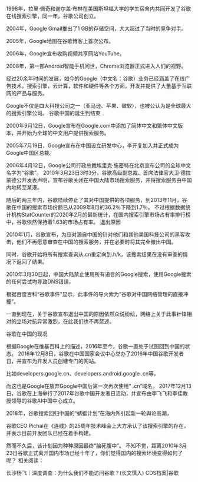 1998年，拉里·佩奇和谢尔盖·布林在美国斯坦福大学的学生宿舍内共同开发了谷歌在线搜索引擎，同一年，谷歌公司创立。

2004年，Google Gmail推出了1 GB的存储空间，大大超过了当时的竞争对手。

2005年，Google地图在谷歌博客上首次公布。

2006年，Google宣布收购视频共享网站YouTube。

2008年，第一部Android智能手机问世，Chrome浏览器正式进入人们的视野。

经过20余年时间的发展，如今的Google（中文名：谷歌）业务已经涵盖了在线广告技术，搜索引擎，云计算，软件和硬件等各个方面，开发并提供了大量基于互联网的产品与服务。

Google不仅是四大科技公司之一（亚马逊、苹果、微软），也被公认为是全球最大的搜索引擎公司。 谷歌中国的诞生到结束

2000年9月12日，Google宣布在Google.com中添加了简体中文和繁体中文版本，并开始为全球的中文用户提供搜索服务。

2005年7月19日，Google宣布在中国设立研发中心，李开复加入并正式成为Google中国区总裁。

2006年4月12日，Google公司行政总裁埃里克·施密特在北京宣布公司的全球中文名字为“谷歌”。 2010年3月23日3时3分，谷歌高级副总裁、首席法律官大卫·德拉蒙德公开发表声明，宣布谷歌关闭在中国大陆市场搜索服务，并将搜索服务由中国内地转至某港。

随后的两三年内，谷歌陆续停止了其对中国提供的各项服务，到2013年11月，谷歌在中国的搜索市场份额已从2009年8月的36.2％下降到1.7％。 不过根据数据统计机构StatCounter的2020年2月的最新统计，在国内搜索引擎市场占有率排行榜中，谷歌依然保持着1.63的市场占有率。 退出原因

2010年1月，谷歌宣布，为应对源自中国的针对他们和其他美国科技公司的黑客攻击，他们不再愿意审查在中国的搜索服务，并在必要时将其完全撤出中国。

同时，谷歌开始将所有搜索查询从.cn重定向到.h/k，该搜索结果在没有审查的情况下返回了结果。

2010年3月30日起，中国大陆禁止使用所有语言的Google搜索，使用Google搜索的任何尝试均导致DNS错误。 

根据百度百科“谷歌事件”显示，此事件的导火索为“谷歌对中国网络管理的直接冲撞”。

一直到现在，关于谷歌宣布退出中国的原因依然众说纷纭，网络上关于此事针锋相对的立场对抗异常激烈，在此我们也不再赘述。

谷歌在中国的现况

根据Google在维基百科上的描述，2016年至今，谷歌一直处于试图回到中国的状态。 2016年12月8日，谷歌在中国国家会议中心举办了2016年中国谷歌开发者日，并宣布为开发人员创建专门的网站。

比如developers.google.cn、developers.android.google .cn等。

而这也是Google在放弃Google中国后第一次再次使用“ .cn”域名。 2017年12月13日，谷歌在上海举行了2017年谷歌中国开发者日活动，并宣布由李飞飞和李佳教授领导的谷歌AI中国中心成立。

2018年，谷歌搜索回归中国的“蜻蜓计划”在海内外引起新一轮舆论高潮，

谷歌CEO Pichai在《连线》的25周年技术峰会上大方承认了该搜索引擎的存在，并表示目前开发团队已经在着手构建。

然而不久后，该计划因为种种原因最终“胎死腹中”。 不知不觉，距离2010年3月23日谷歌正式离开国内市场已经十年了，你们觉得国内的搜索环境变得如何了呢？ 相关阅读：

长沙杨飞｜深度调查：为什么我们不能访问谷歌？(长文慎入) CDS档案|谷歌 

